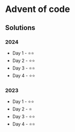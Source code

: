 # Advent of code

## Solutions

### 2024

* Day  1 - ⭐️⭐
* Day  2 - ⭐️⭐
* Day  3 - ⭐️⭐
* Day  4 - ⭐️⭐


### 2023

* Day  1 - ⭐️⭐
* Day  2 - ⭐️️ 
* Day  3 - ⭐️⭐️ 
* Day  4 - ⭐️⭐️ 
